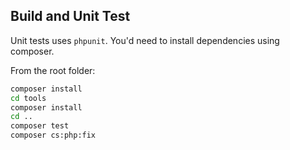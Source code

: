 ## Build and Unit Test

Unit tests uses `phpunit`. You'd need to install dependencies using composer.

From the root folder:

``` sh
composer install
cd tools
composer install
cd ..
composer test
composer cs:php:fix
```